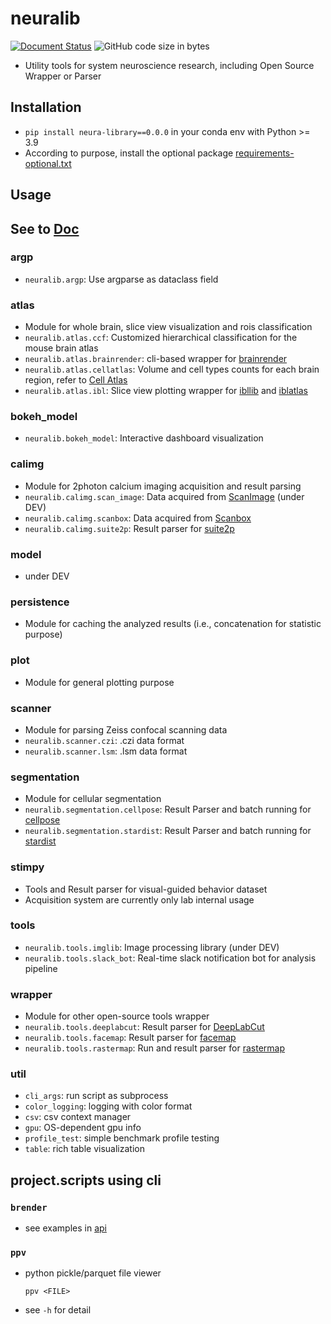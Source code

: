 
# neuralib

[![Document Status](https://readthedocs.org/projects/neuralib/badge/?version=latest)](https://neuralib.readthedocs.io/en/latest/index.html)
![GitHub code size in bytes](https://img.shields.io/github/languages/code-size/ytsimon2004/neuralib)

- Utility tools for system neuroscience research, including Open Source Wrapper or Parser

## Installation

- `pip install neura-library==0.0.0` in your conda env with Python >= 3.9
- According to purpose, install the optional package [requirements-optional.txt](requirements-optional.txt)

## Usage

## See to [Doc](https://neuralib.readthedocs.io/en/latest/index.html)

### argp

- `neuralib.argp`: Use argparse as dataclass field

### atlas

- Module for whole brain, slice view visualization and rois classification
- `neuralib.atlas.ccf`: Customized hierarchical classification for the mouse brain atlas
- `neuralib.atlas.brainrender`: cli-based wrapper for [brainrender](https://github.com/brainglobe/brainrender)
- `neuralib.atlas.cellatlas`: Volume and cell types counts for each brain region, refer
  to [Cell Atlas](https://portal.bluebrain.epfl.ch/resources/models/cell-atlas/)
- `neuralib.atlas.ibl`: Slice view plotting wrapper
  for [ibllib](https://github.com/int-brain-lab/ibllib?tab=readme-ov-file)
  and [iblatlas](https://int-brain-lab.github.io/iblenv/_autosummary/ibllib.atlas.html)

### bokeh_model

- `neuralib.bokeh_model`: Interactive dashboard visualization

### calimg

- Module for 2photon calcium imaging acquisition and result parsing
- `neuralib.calimg.scan_image`: Data acquired from [ScanImage](https://www.mbfbioscience.com/products/scanimage/) (under
  DEV)
- `neuralib.calimg.scanbox`: Data acquired from [Scanbox](https://scanbox.org/tag/two-photon/)
- `neuralib.calimg.suite2p`:  Result parser for [suite2p](https://github.com/MouseLand/suite2p)

### model

- under DEV

### persistence

- Module for caching the analyzed results (i.e., concatenation for statistic purpose)

### plot

- Module for general plotting purpose

### scanner

- Module for parsing Zeiss confocal scanning data
- `neuralib.scanner.czi`: .czi data format
- `neuralib.scanner.lsm`: .lsm data format

### segmentation

- Module for cellular segmentation
- `neuralib.segmentation.cellpose`: Result Parser and batch running
  for [cellpose](https://github.com/MouseLand/cellpose)
- `neuralib.segmentation.stardist`: Result Parser and batch running for [stardist](https://github.com/stardist/stardist)

### stimpy

- Tools and Result parser for visual-guided behavior dataset
- Acquisition system are currently only lab internal usage

### tools

- `neuralib.tools.imglib`: Image processing library (under DEV)
- `neuralib.tools.slack_bot`: Real-time slack notification bot for analysis pipeline

### wrapper

- Module for other open-source tools wrapper
- `neuralib.tools.deeplabcut`: Result parser for [DeepLabCut](https://github.com/DeepLabCut/DeepLabCut)
- `neuralib.tools.facemap`: Result parser for [facemap](https://github.com/MouseLand/facemap)
- `neuralib.tools.rastermap`: Run and result parser for [rastermap](https://github.com/MouseLand/rastermap)

### util

- `cli_args`: run script as subprocess
- `color_logging`: logging with color format
- `csv`: csv context manager
- `gpu`: OS-dependent gpu info
- `profile_test`: simple benchmark profile testing
- `table`: rich table visualization

## project.scripts using cli

### `brender`

- see examples in [api](https://neuralib.readthedocs.io/en/latest/api/neuralib.atlas.brainrender.html)

### `ppv`

- python pickle/parquet file viewer
  ~~~
  ppv <FILE>
  ~~~
- see `-h` for detail
